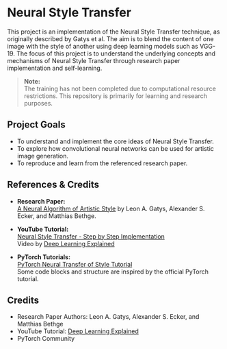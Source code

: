 # Neural Style Transfer

This project is an implementation of the Neural Style Transfer technique, as originally described by Gatys et al. The aim is to blend the content of one image with the style of another using deep learning models such as VGG-19. The focus of this project is to understand the underlying concepts and mechanisms of Neural Style Transfer through research paper implementation and self-learning.

> **Note:**  
> The training has not been completed due to computational resource restrictions. This repository is primarily for learning and research purposes.

## Project Goals

- To understand and implement the core ideas of Neural Style Transfer.
- To explore how convolutional neural networks can be used for artistic image generation.
- To reproduce and learn from the referenced research paper.

## References & Credits

- **Research Paper:**  
  [A Neural Algorithm of Artistic Style](https://arxiv.org/abs/1508.06576) by Leon A. Gatys, Alexander S. Ecker, and Matthias Bethge.

- **YouTube Tutorial:**  
  [Neural Style Transfer - Step by Step Implementation](https://www.youtube.com/watch?v=c3kL9yFGUOY)  
  Video by [Deep Learning Explained](https://www.youtube.com/@deeplearningexplained)

- **PyTorch Tutorials:**  
  [PyTorch Neural Transfer of Style Tutorial](https://pytorch.org/tutorials/advanced/neural_style_tutorial.html)  
  Some code blocks and structure are inspired by the official PyTorch tutorial.

## Credits

- Research Paper Authors: Leon A. Gatys, Alexander S. Ecker, and Matthias Bethge
- YouTube Tutorial: [Deep Learning Explained](https://www.youtube.com/@deeplearningexplained)
- PyTorch Community
